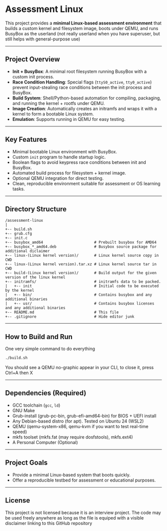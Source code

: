 # Assessment Linux

This project provides a **minimal Linux-based assessment environment** that builds a custom kernel and filesystem image, boots under QEMU, and runs BusyBox as the userland (not really userland when you have superuser, but still helps with general-purpose use)

---

## Project Overview

* **Init + BusyBox**: A minimal root filesystem running BusyBox with a custom init process.
* **Race Condition Handling**: Special flags (`ttyS0_active`, `tty0_active`) prevent input-stealing race conditions between the init process and BusyBox.
* **Build System**: Shell/Python-based automation for compiling, packaging, and running the kernel + rootfs under QEMU.
* **Image Creation**: Automatically creates an initramfs and wraps it with a kernel to form a bootable Linux system.
* **Emulation**: Supports running in QEMU for easy testing.

---

## Key Features

* Minimal bootable Linux environment with BusyBox.
* Custom `init` program to handle startup logic.
* Boolean flags to avoid keypress race conditions between init and BusyBox.
* Automated build process for filesystem + kernel image.
* Optional QEMU integration for direct testing.
* Clean, reproducible environment suitable for assessment or OS learning tasks.

---

## Directory Structure

```
/assessment-linux
|
+-- build.sh
+-- grub.cfg
+-- init.c
+-- busybox_amd64                       # Prebuilt busybox for AMD64
+-- busybox_*_amd64.deb                 # Busybox source package for additional diclaimer
+-- linux-(Linux kernel version)/       # Linux kernel source copy in CWD
+-- linux-(Linux kernel version).tar.xz # Linux kernel source tar in CWD
+-- build-(Linux kernel version)/       # Build output for the given version of the linux kernel
+-- initramfs/                          # initramfs data to be packed.
|   +-- init                            # Initial code to be executed by the kernel
|   +-- bin/                            # Contains busybox and any additional binaries
|   +-- usr/                            # Contains busybox licenses and any additional binaries
+-- README.md                           # This file
+-- .gitignore                          # Hide editor junk
```

---

## How to Build and Run

One very simple command to do everything

```bash
./build.sh
```

You should see a QEMU no-graphic appear in your CLI, to close it, press Ctrl+A then X

---

## Dependencies (Required)

* GCC toolchain (`gcc`, `ld`)
* GNU Make
* Grub-install (grub-pc-bin, grub-efi-amd64-bin) for BIOS + UEFI install
* Any Debian-based distro (for apt). Tested on Ubuntu 24 (WSL2)
* QEMU (qemu-system-x86, qemu-kvm if you want to test real-time speed)
* mkfs toolset (mkfs.fat (may require dosfstools), mkfs.ext4)
* A Personal Computer (Optional)

---

## Project Goals

* Provide a minimal Linux-based system that boots quickly.
* Offer a reproducible testbed for assessment or educational purposes.

---

## License

This project is not licensed because it is an interview project. The code may be used freely anywhere as long as the file is equiped with a visible disclaimer linking to this GitHub repository
